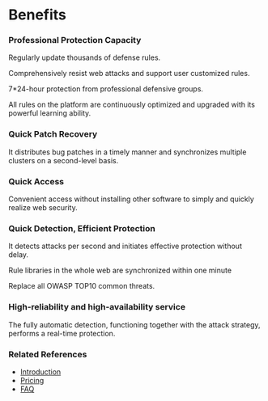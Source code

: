 # **Benefits**

### Professional Protection Capacity

Regularly update thousands of defense rules.

Comprehensively resist web attacks and support user customized rules.

7*24-hour protection from professional defensive groups.

All rules on the platform are continuously optimized and upgraded with its powerful learning ability.

### Quick Patch Recovery

It distributes bug patches in a timely manner and synchronizes multiple clusters on a second-level basis.

### Quick Access

Convenient access without installing other software to simply and quickly realize web security.

### Quick Detection, Efficient Protection

It detects attacks per second and initiates effective protection without delay.

Rule libraries in the whole web are synchronized within one minute

Replace all OWASP TOP10 common threats.

### High-reliability and high-availability service

The fully automatic detection, functioning together with the attack strategy, performs a real-time protection.

### **Related References**

- [Introduction](https://github.com/jdcloudcom/cn/blob/edit/documentation/Cloud-Security/Advanced-Anti-DDoS/Introduction/What-Is-Advanced-Anti-DDoS.md)
- [Pricing](https://github.com/jdcloudcom/cn/blob/edit/documentation/Cloud-Security/Advanced-Anti-DDoS/Pricing/Billing-Rules.md)
- [FAQ](https://github.com/jdcloudcom/cn/blob/edit/documentation/Cloud-Security/Advanced-Anti-DDoS/Pricing/Billing-Rules.md)

